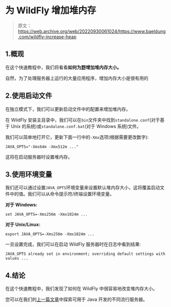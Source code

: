 # 为 WildFly 增加堆内存

> 原文：<https://web.archive.org/web/20220930061024/https://www.baeldung.com/wildfly-increase-heap>

## 1.概观

在这个快速教程中，我们将看看**如何为[野](https://web.archive.org/web/20220628153822/http://wildfly.org/)增加堆内存大小。**

自然，为了处理服务器上运行的大量应用程序，增加内存大小是很有用的

## 2.使用启动文件

在独立模式下，我们可以更新启动文件中的配置来增加堆内存。

在 WildFly 安装主目录中，我们可以在`bin`文件夹中找到`standalone.conf`(对于基于 Unix 的系统)或`standalone.conf.bat`(对于 Windows 系统)文件。

我们可以简单地打开它，更新下面一行中的`-Xmx`选项(根据需要更改数字):

```
JAVA_OPTS="-Xms64m -Xmx512m ..."
```

这将在启动服务器时设置堆内存。

## 3.使用环境变量

我们还可以通过设置`JAVA_OPTS`环境变量来设置默认堆内存大小，这将覆盖启动文件中的值。我们可以从命令提示符/终端设置环境变量。

**对于 Windows:**

```
set JAVA_OPTS=-Xms256m -Xmx1024m ...
```

**对于 Unix/Linux:**

```
export JAVA_OPTS=-Xms256m -Xmx1024m ...
```

一旦设置完成，我们可以在启动 WildFly 服务器时在日志中看到结果:

```
JAVA_OPTS already set in environment; overriding default settings with values ...
```

## 4.结论

在这个快速教程中，我们发现了如何在 WildFly 中很容易地改变堆内存大小。

您可以在我们的[上一篇文章](/web/20220628153822/https://www.baeldung.com/java-servers)中探索可用于 Java 开发的不同流行服务器。